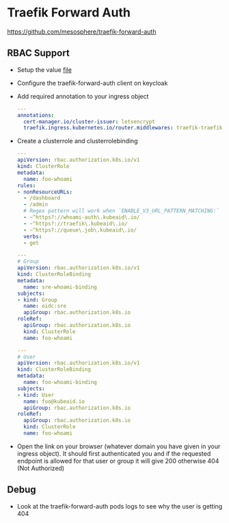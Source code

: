 # Traefik Forward Auth

https://github.com/mesosphere/traefik-forward-auth

## RBAC Support

* Setup the value [file](./examples/values.yaml)
* Configure the traefik-forward-auth client on keycloak
* Add required annotation to your ingress object

  ```yaml
  ---
  annotations:
    cert-manager.io/cluster-issuer: letsencrypt
    traefik.ingress.kubernetes.io/router.middlewares: traefik-traefik-forward-auth@kubernetescrd
  ```

* Create a clusterrole and clusterrolebinding

  ```yaml
  ---
  apiVersion: rbac.authorization.k8s.io/v1
  kind: ClusterRole
  metadata:
    name: foo-whoami
  rules:
  - nonResourceURLs:
    - /dashboard
    - /admin
    # Regex pattern will work when `ENABLE_V3_URL_PATTERN_MATCHING:` is enabled in values file
    - ~^https?://whoami-auth\.kubeaid\.io/
    - ~^https?://traefik\.kubeaid\.io/
    - ~^https?://queue\.job\.kubeaid\.io/
    verbs:
    - get

  ---
  # Group
  apiVersion: rbac.authorization.k8s.io/v1
  kind: ClusterRoleBinding
  metadata:
    name: sre-whoami-binding
  subjects:
  - kind: Group
    name: oidc:sre
    apiGroup: rbac.authorization.k8s.io
  roleRef:
    apiGroup: rbac.authorization.k8s.io
    kind: ClusterRole
    name: foo-whoami

  ---
  # User
  apiVersion: rbac.authorization.k8s.io/v1
  kind: ClusterRoleBinding
  metadata:
    name: foo-whoami-binding
  subjects:
  - kind: User
    name: foo@kubeaid.io
    apiGroup: rbac.authorization.k8s.io
  roleRef:
    apiGroup: rbac.authorization.k8s.io
    kind: ClusterRole
    name: foo-whoami
  ```

* Open the link on your browser (whatever domain you have given in your ingress object).
  It should first authenticated you and if the requested endpoint is allowed for that user
  or group it will give 200 otherwise 404 (Not Authorized)

## Debug

* Look at the traefik-forward-auth pods logs to see why the user is getting 404
